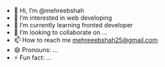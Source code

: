 - 👋 Hi, I’m @mehreebshah
- 👀 I’m interested in web developing
- 🌱 I’m currently learning fronted developer
- 💞️ I’m looking to collaborate on ...
- 📫 How to reach me mehreeebshah25@gmail.com
- 😄 Pronouns: ...
- ⚡ Fun fact: ...

<!---
mehreebshah/mehreebshah is a ✨ special ✨ repository because its `README.md` (this file) appears on your GitHub profile.
You can click the Preview link to take a look at your changes.
--->
